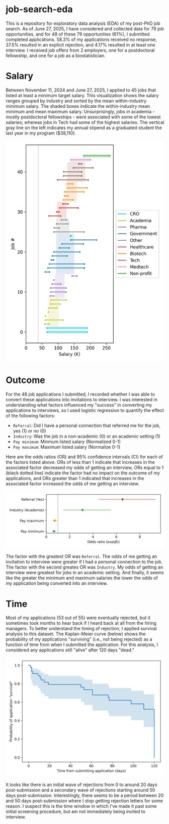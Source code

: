 # job-search-eda
This is a repository for exploratory data analysis (EDA) of my post-PhD job search. As of June 27, 2025, I have considered and collected data for 79 job opportunities, and for 48 of these 79 opportunities (61%), I submitted completed applications. 58.3% of my applications received no response, 37.5% resulted in an explicit rejection, and 4.17% resulted in at least one interview. I received job offers from 2 employers, one for a postdoctoral fellowship, and one for a job as a biostatistician.

# Salary
Between November 11, 2024 and June 27, 2025, I applied to 45 jobs that listed at least a minimum target salary. This visualization shows the salary ranges grouped by industry and sorted by the mean within-industry minimum salary. The shaded boxes indicate the within-industry mean minimum and mean maximum salary. Unsurprisingly, jobs in academia - mostly postdoctoral fellowships - were associated with some of the lowest salaries; whereas jobs in Tech had some of the highest salaries. The vertical gray line on the left indicates my annual stipend as a graduated student the last year in my program ($38,110).
<p align="center">
  <img src="docs/imgs/salary_ranges.png" width="500" alt="Animated demo">
</p>

# Outcome
For the 48 job applications I submitted, I recorded whether I was able to convert these applications into invitations to interview. I was interested in understanding what factors influenced my "success" in converting my applications to interviews, so I used logistic regression to quantify the effect of the following factors:
- `Referral`: Did I have a personal connection that referred me for the job, yes (1) or no (0)
- `Industry`: Was the job in a non-academic (0) or an academic setting (1)
- `Pay minimum`: Minmum listed salary (Normalized 0-1)
- `Pay maximum`: Maximum listed salary (Normalize 0-1)

Here are the odds ratios (OR) and 95% confidence intervals (CI) for each of the factors listed above. ORs of less than 1 indicate that increases in the associated factor decreased my odds of getting an interview, ORs equal to 1 (black dotted line) indicate the factor had no impact on the outcome of my applications, and ORs greater than 1 indicated that increases in the associated factor increased the odds of me getting an interview.

<p align="center">
  <img src="docs/imgs/regression_coefficients.png" width="700" alt="Animated demo">
</p>

The factor with the greatest OR was `Referral`. The odds of me getting an invitation to interview were greater if I had a personal connection to the job. The factor with the second greates OR was `Industry`. My odds of getting an interview were greatest for jobs in an academic setting. And finally, it seems like the greater the minimum and maximum salaries the lower the odds of my application being converted into an interview.

# Time
Most of my applications (53 out of 55) were eventually rejected, but it sometimes took months to hear back if I heard back at all from the hiring managers. To better understand the timing of rejection, I applied survival analysis to this dataset. The Kaplan-Meier curve (below) shows the probability of my applications "surviving" (i.e., not being rejected) as a function of time from when I submitted the application. For this analysis, I considered any applications still "alive" after 120 days "dead."

<p align="center">
  <img src="docs/imgs/application_survival.png" width="700" alt="Animated demo">
</p>

It looks like there is an initial wave of rejections from 0 to around 20 days post-submission and a secondary wave of rejections starting around 50 days post-submission. Interestingly, there seems to be a period between 20 and 50 days post-submission where I stop getting rejection letters for some reason. I suspect this is the time window in which I've made it past some initial screening procedure, but am not immediately being invited to interview.